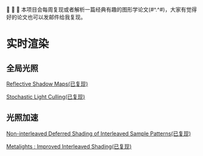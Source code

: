 
   :octopus: :octopus: :octopus: 本项目会每周复现或者解析一篇经典有趣的图形学论文(#^.^#)，大家有觉得好的论文也可以发邮件给我复现。

# 实时渲染
## 全局光照
[Reflective Shadow Maps(已复现)](https://github.com/AngelMonica126/GraphicAlgorithm/wiki/Reflective-Shadow-Maps)

[Stochastic Light Culling(已复现)](https://github.com/AngelMonica126/GraphicAlgorithm/wiki/Stochastic-Light-Culling)

## 光照加速
[Non-interleaved Deferred Shading of Interleaved Sample Patterns(已复现)](https://github.com/AngelMonica126/GraphicAlgorithm/wiki/Non-interleaved-Deferred-Shading-of-Interleaved-Sample-Patterns)

[Metalights : Improved Interleaved Shading(已复现)](https://github.com/AngelMonica126/GraphicAlgorithm/wiki/Metalights-:-Improved-Interleaved-Shading)
  
